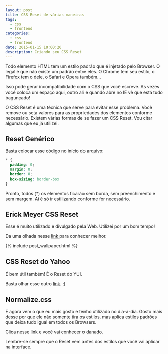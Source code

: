 ```yaml
---
layout: post
title: CSS Reset de várias maneiras
tags:
  - css
  - frontend
categories:
  - css
  - frontend
date: 2015-01-15 10:00:20
description: Criando seu CSS Reset
---
```


Todo elemento HTML tem um estilo padrão que é injetado pelo Browser. O legal é que não existe um padrão entre eles. O Chrome tem seu estilo, o Firefox tem o dele, o Safari e Opera também... <!--more-->

Isso pode gerar incompatibilidade com o CSS que você escreve. As vezes você coloca um espaço aqui, outro ali e quando abre no IE vê que está tudo bagunçado!

O CSS Reset é uma técnica que serve para evitar esse problema. Você remove ou seta valores para as propriedades dos elementos conforme necessário. Existem várias formas de se fazer um CSS Reset. Vou citar algumas que eu já utilizei.

## Reset Genérico

Basta colocar esse código no início do arquivo:

```css
* {
  padding: 0;
  margin: 0;
  border: 0;
  box-sizing: border-box
}
```

Pronto, todos (*) os elementos ficarão sem borda, sem preenchimento e sem margem. Ai é só ir estilizando conforme for necessário.

## Erick Meyer CSS Reset

Esse é muito utilizado e divulgado pela Web. Utilizei por um bom tempo!

Da uma olhada nesse [link ](https://meyerweb.com/eric/tools/css/reset/index.html "Meyer | CSS Tools: Reset CSS")para conhecer melhor.

{% include post_wallpaper.html %}

## CSS Reset do Yahoo

É bem útil também! É o Reset do YUI.

Basta olhar esse outro [link](https://www.cssreset.com/scripts/yahoo-css-reset-yui-3/ "Yahoo! (YUI 3) Reset CSS"). ;)

## Normalize.css

E agora vem o que eu mais gosto e tenho utilizado no dia-a-dia. Gosto mais desse por que ele não somente tira os estilos, mas aplica estilos padrões que deixa tudo igual em todos os Browsers.

Clica nesse [link ](https://necolas.github.io/normalize.css/ "Normalize.css")e você vai conhecer o danado.

Lembre-se sempre que o Reset vem antes dos estilos que você vai aplicar na interface.
